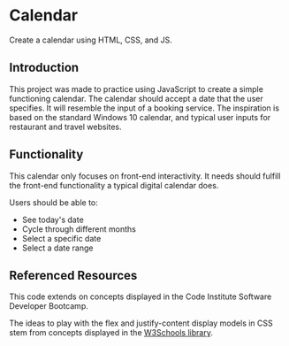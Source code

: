 # Calendar
Create a calendar using HTML, CSS, and JS.

## Introduction
This project was made to practice using JavaScript to create a simple functioning calendar. The calendar should accept a date that the user specifies. It will resemble the input of a booking service. The inspiration is based on the standard Windows 10 calendar, and typical user inputs for restaurant and travel websites.

## Functionality
This calendar only focuses on front-end interactivity. It needs should fulfill the front-end functionality a typical digital calendar does.

Users should be able to:
* See today's date
* Cycle through different months
* Select a specific date
* Select a date range

## Referenced Resources 
This code extends on concepts displayed in the Code Institute Software Developer Bootcamp. 

The ideas to play with the flex and justify-content display models in CSS stem from concepts displayed in the [W3Schools library](https://www.w3schools.com/css/css3_flexbox_container.asp).